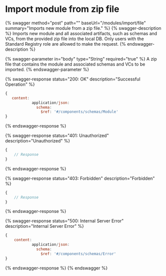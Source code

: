 # Import module from zip file

{% swagger method="post" path="" baseUrl="/modules/import/file" summary="Imports new module from a zip file." %}
{% swagger-description %}
Imports new module and all associated artifacts, such as schemas and VCs, from the provided zip file into the local DB. Only users with the Standard Registry role are allowed to make the request.
{% endswagger-description %}

{% swagger-parameter in="body" type="String" required="true" %}
A zip file that contains the module and associated schemas and VCs to be imported.
{% endswagger-parameter %}

{% swagger-response status="200: OK" description="Successful Operation" %}
```javascript
{
   content:
            application/json:
              schema:
                $ref: '#/components/schemas/Module'
}
```
{% endswagger-response %}

{% swagger-response status="401: Unauthorized" description="Unauthorized" %}
```javascript
{
    // Response
}
```
{% endswagger-response %}

{% swagger-response status="403: Forbidden" description="Forbidden" %}
```javascript
{
    // Response
}
```
{% endswagger-response %}

{% swagger-response status="500: Internal Server Error" description="Internal Server Error" %}
```javascript
{
    content:
            application/json:
              schema:
                $ref: '#/components/schemas/Error'
}
```
{% endswagger-response %}
{% endswagger %}
